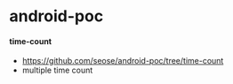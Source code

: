 # android-poc
#### time-count
 - https://github.com/seose/android-poc/tree/time-count
 - multiple time count

